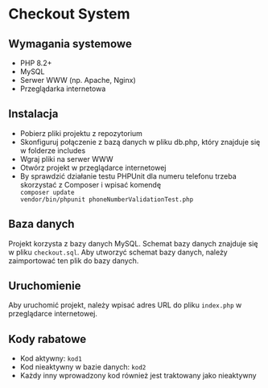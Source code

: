 ﻿<h1>Checkout System</h1>
<h2>Wymagania systemowe</h2>
<ul>
<li>PHP 8.2+</li>
<li>MySQL</li>
<li>Serwer WWW (np. Apache, Nginx)</li>
<li>Przeglądarka internetowa</li>
</ul>
<h2>Instalacja</h2>
<ul>
<li>Pobierz pliki projektu z repozytorium</li>
<li>Skonfiguruj połączenie z bazą danych w pliku db.php, który znajduje się w folderze includes</li>
<li>Wgraj pliki na serwer WWW</li>
<li>Otwórz projekt w przeglądarce internetowej</li>
<li>By sprawdzić działanie testu PHPUnit dla numeru telefonu trzeba skorzystać z Composer i wpisać komendę</li>
<code>composer update</code><br>
<code>vendor/bin/phpunit phoneNumberValidationTest.php</code>
</ul>
<h2>Baza danych</h2>
<p>Projekt korzysta z bazy danych MySQL. Schemat bazy danych znajduje się w pliku <code>checkout.sql</code>. Aby utworzyć schemat bazy danych, należy zaimportować ten plik do bazy danych.</p>

<h2>Uruchomienie</h2>
<p>Aby uruchomić projekt, należy wpisać adres URL do pliku <code>index.php</code> w przeglądarce internetowej.</p>

<h2>Kody rabatowe</h2>
<ul>
  <li>Kod aktywny: <code>kod1</code></li>
  <li>Kod nieaktywny w bazie danych: <code>kod2</code></li>
  <li>Każdy inny wprowadzony kod również jest traktowany jako nieaktywny</li>
</ul>
